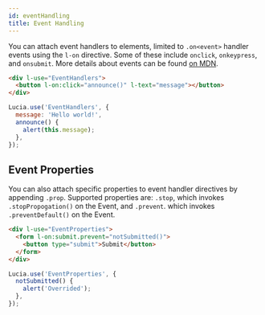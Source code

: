 ```yaml
---
id: eventHandling
title: Event Handling
---
```


You can attach event handlers to elements, limited to `.on<event>` handler events using the `l-on` directive. Some of these include `onclick`, `onkeypress`, and `onsubmit`. More details about events can be found [on MDN](https://developer.mozilla.org/en-US/docs/Web/Guide/Events/Event_handlers).

```html
<div l-use="EventHandlers">
  <button l-on:click="announce()" l-text="message"></button>
</div>
```

```javascript
Lucia.use('EventHandlers', {
  message: 'Hello world!',
  announce() {
    alert(this.message);
  },
});
```

## Event Properties

You can also attach specific properties to event handler directives by appending `.prop`. Supported properties are: `.stop`, which invokes `.stopPropogation()` on the Event, and `.prevent`. which invokes `.preventDefault()` on the Event.

```html
<div l-use="EventProperties">
  <form l-on:submit.prevent="notSubmitted()">
    <button type="submit">Submit</button>
  </form>
</div>
```

```javascript
Lucia.use('EventProperties', {
  notSubmitted() {
    alert('Overrided');
  },
});
```
